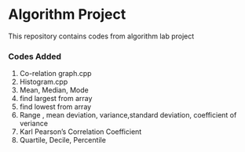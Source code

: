 # Algorithm Project
This repository contains codes from algorithm lab project
### Codes Added
1. Co-relation graph.cpp
2. Histogram.cpp
3. Mean, Median, Mode
4. find largest from array
5. find lowest from array
6. Range , mean deviation, variance,standard deviation,  coefficient of veriance
7. Karl Pearson’s Correlation Coefficient
8. Quartile, Decile, Percentile

